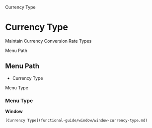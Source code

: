 
Currency Type
# Currency Type


Maintain Currency Conversion Rate Types

Menu Path
## Menu Path



- Currency Type

Menu Type
### Menu Type

**Window**


```
[Currency Type](functional-guide/window/window-currency-type.md)
```
